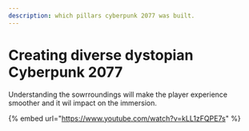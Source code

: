 ```yaml
---
description: which pillars cyberpunk 2077 was built.
---
```


# Creating diverse dystopian Cyberpunk 2077

Understanding the sowrroundings will make the player experience smoother and it wil impact on the immersion.

{% embed url="https://www.youtube.com/watch?v=kLL1zFQPE7s" %}
